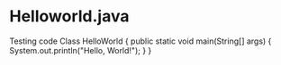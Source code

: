 # Helloworld.java
Testing code
Class HelloWorld {
    public static void main(String[] args) {
        System.out.println("Hello, World!"); 
    }
}
